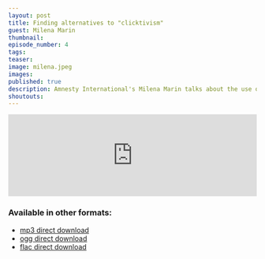 ```yaml
---
layout: post
title: Finding alternatives to "clicktivism"
guest: Milena Marin
thumbnail:
episode_number: 4
tags:
teaser:
image: milena.jpeg
images:
published: true
description: Amnesty International's Milena Marin talks about the use of “microtasking” to document human rights abuses.
shoutouts:
---
```


<iframe width="100%" height="166" scrolling="no" frameborder="no" src="https://w.soundcloud.com/player/?url=https%3A//api.soundcloud.com/tracks/243081444&amp;color=ff5500&amp;auto_play=false&amp;hide_related=false&amp;show_comments=true&amp;show_user=true&amp;show_reposts=false"></iframe>

### Available in other formats:
  * [mp3 direct download](/assets/audio/milena_alt_click.mp3)
  * [ogg direct download](/assets/audio/milena_alt_click.ogg)
  * [flac direct download](/assets/audio/milena_alt_click.flac)